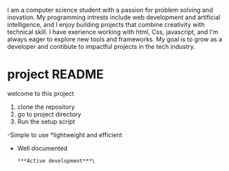 I am a computer science student with a passion for problem solving and inovation. My programming intrests include web development and artificial intelligence, and I enjoy building projects that combine creativity with technical skill. I have exerience working with html, Css, javascript, and I'm always eager to explore new tools and frameworks. My goal is to grow as a developer and contibute to impactful projects in the tech industry.


# project README
welcome to this project 


1. clone the repository
2. go to project directory
3. Run the setup script


-Simple to use
*lightweight and efficient
+ Well documented


      ***Active development***\
    

